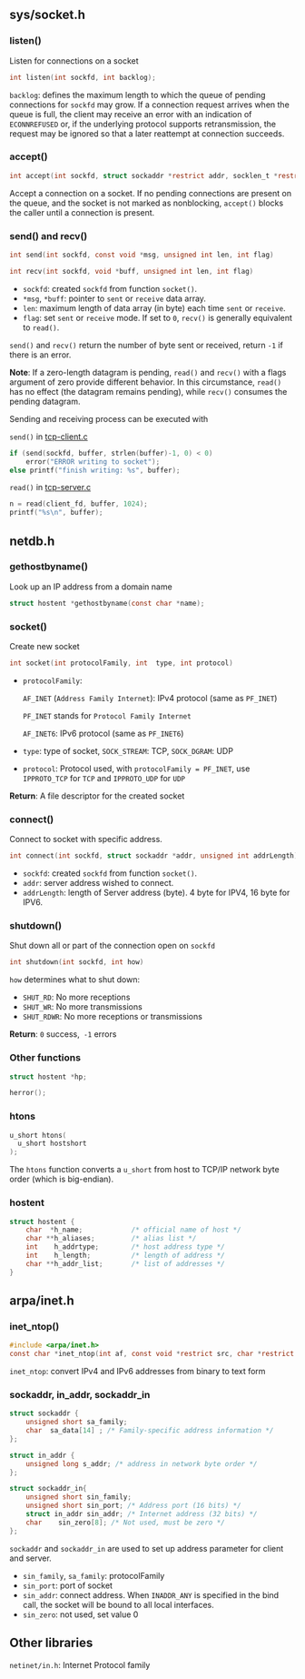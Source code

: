 ## sys/socket.h

### listen()

Listen for connections on a socket

```c
int listen(int sockfd, int backlog);
```

``backlog``: defines the maximum length to which the queue of pending connections for ``sockfd`` may grow. If a connection request arrives when the queue is full, the client may receive an error with an indication of ``ECONNREFUSED`` or, if the underlying protocol supports retransmission, the request may be ignored so that a later reattempt at connection succeeds.

### accept()

```c
int accept(int sockfd, struct sockaddr *restrict addr, socklen_t *restrict addrlen);
```
Accept a connection on a socket. If no pending connections are present on the queue, and the socket is not marked as nonblocking, ``accept()`` blocks the caller until a connection is present.

### send() and recv()

```c
int send(int sockfd, const void *msg, unsigned int len, int flag) 
```
```c
int recv(int sockfd, void *buff, unsigned int len, int flag)
```

* ``sockfd``: created ``sockfd`` from function ``socket()``.
* ``*msg``, ``*buff``: pointer to ``sent`` or ``receive`` data array.
* ``len``: maximum length of data array (in byte) each time ``sent`` or ``receive``.
* ``flag``: set ``sent`` or ``receive`` mode. If set to ``0``, ``recv()`` is generally equivalent to ``read()``.

``send()`` and  ``recv()`` return the number of byte sent or received, return ``-1`` if there is an error.

**Note**: If a zero-length datagram is pending, ``read()`` and ``recv()`` with a flags argument of zero provide different behavior.  In this circumstance, ``read()`` has no effect (the datagram remains pending), while ``recv()`` consumes the pending datagram.

Sending and receiving process can be executed with

``send()`` in [tcp-client.c](https://github.com/TranPhucVinh/C/blob/master/Application%20layer/HTTP/TCP%20socket%20for%20HTTP%20client/tcp-client.c)

```c
if (send(sockfd, buffer, strlen(buffer)-1, 0) < 0) 
    error("ERROR writing to socket");
else printf("finish writing: %s", buffer);    
```

``read()`` in [tcp-server.c](https://github.com/TranPhucVinh/C/blob/master/Application%20layer/HTTP/TCP%20socket%20for%20HTTP%20client/tcp-server.c)

```c
n = read(client_fd, buffer, 1024);
printf("%s\n", buffer);
```

## netdb.h

### gethostbyname()

Look up an IP address from a domain name
 
```c
struct hostent *gethostbyname(const char *name);
```

### socket()

Create new socket

```c
int socket(int protocolFamily, int  type, int protocol)
```

* ``protocolFamily``: 

    ``AF_INET`` (``Address Family Internet``): IPv4 protocol (same as ``PF_INET``)

    ``PF_INET`` stands for ``Protocol Family Internet``

    ``AF_INET6``: IPv6 protocol (same as ``PF_INET6``)

* ``type``: type of socket, ``SOCK_STREAM``: TCP, ``SOCK_DGRAM``: UDP
* ``protocol``: Protocol used, with ``protocolFamily = PF_INET``, use ``IPPROTO_TCP`` for ``TCP`` and ``IPPROTO_UDP`` for ``UDP``

**Return**: A file descriptor for the created socket

### connect()

Connect to socket with specific address.

```c
int connect(int sockfd, struct sockaddr *addr, unsigned int addrLength) 
```

*  ``sockfd``: created ``sockfd`` from function ``socket()``.
*  ``addr``: server address wished to connect.
*  ``addrLength``: length of Server address (byte). 4 byte for IPV4, 16 byte for IPV6.

### shutdown()

Shut down all or part of the connection open on ``sockfd``

```c
int shutdown(int sockfd, int how)
```

``how`` determines what to shut down:

* ``SHUT_RD``: No more receptions
* ``SHUT_WR``: No more transmissions
* ``SHUT_RDWR``: No more receptions or transmissions

**Return**: ``0`` success,`` -1`` errors

### Other functions

```c
struct hostent *hp;
```

```c
herror();
```

### htons

```c
u_short htons(
  u_short hostshort
);
```

The ``htons`` function converts a ``u_short`` from host to TCP/IP network byte order (which is big-endian).

### hostent

```c
struct hostent {
    char  *h_name;            /* official name of host */
    char **h_aliases;         /* alias list */
    int    h_addrtype;        /* host address type */
    int    h_length;          /* length of address */
    char **h_addr_list;       /* list of addresses */
}
```

## arpa/inet.h

### inet_ntop()

```c
#include <arpa/inet.h>
const char *inet_ntop(int af, const void *restrict src, char *restrict dst, socklen_t size);
```

``inet_ntop``: convert IPv4 and IPv6 addresses from binary to text form

### sockaddr, in_addr, sockaddr_in

```c
struct sockaddr { 
    unsigned short sa_family;
    char  sa_data[14] ; /* Family-specific address information */
}; 

struct in_addr {
    unsigned long s_addr; /* address in network byte order */
};

struct sockaddr_in{
    unsigned short sin_family;
    unsigned short sin_port; /* Address port (16 bits) */
    struct in_addr sin_addr; /* Internet address (32 bits) */
    char    sin_zero[8]; /* Not used, must be zero */
};
```

``sockaddr`` and ``sockaddr_in`` are used to set up address parameter for client and server.

* ``sin_family``, ``sa_family``: protocolFamily
* ``sin_port``: port of socket
* ``sin_addr``: connect address. When ``INADDR_ANY`` is specified in the bind call, the socket will be bound to all local interfaces.
* ``sin_zero``: not used, set value 0

## Other libraries

``netinet/in.h``: Internet Protocol family
